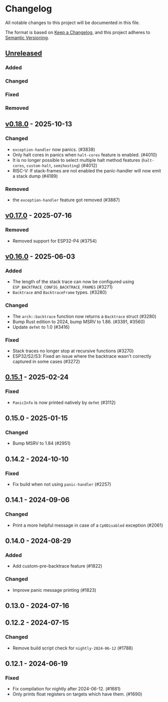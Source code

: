 # Changelog

All notable changes to this project will be documented in this file.

The format is based on [Keep a Changelog](https://keepachangelog.com/en/1.0.0/),
and this project adheres to [Semantic Versioning](https://semver.org/spec/v2.0.0.html).

## [Unreleased]

### Added


### Changed


### Fixed


### Removed


## [v0.18.0] - 2025-10-13

### Changed

- `exception-handler` now panics. (#3838)
- Only halt cores in panics when `halt-cores` feature is enabled. (#4010)
- It is no longer possible to select multiple halt method features (`halt-cores`, `custom-halt`, `semihosting`) (#4012)
- RISC-V: If stack-frames are not enabled the panic-handler will now emit a stack dump (#4189)

### Removed

- the `exception-handler` feature got removed (#3887)

## [v0.17.0] - 2025-07-16

### Removed

- Removed support for ESP32-P4 (#3754)

## [v0.16.0] - 2025-06-03

### Added

- The length of the stack trace can now be configured using `ESP_BACKTRACE_CONFIG_BACKTRACE_FRAMES` (#3271)
- `Backtrace` and `BacktraceFrame` types. (#3280)

### Changed

- The `arch::backtrace` function now returns a `Backtrace` struct (#3280)
- Bump Rust edition to 2024, bump MSRV to 1.86. (#3391, #3560)
- Update `defmt` to 1.0 (#3416)

### Fixed

- Stack traces no longer stop at recursive functions (#3270)
- ESP32/S2/S3: Fixed an issue where the backtrace wasn't correctly captured in some cases (#3272)

## [0.15.1] - 2025-02-24

### Fixed

- `PanicInfo` is now printed natively by `defmt` (#3112)

## 0.15.0 - 2025-01-15

### Changed

- Bump MSRV to 1.84 (#2951)

## 0.14.2 - 2024-10-10

### Fixed

- Fix build when not using `panic-handler` (#2257)

## 0.14.1 - 2024-09-06

### Changed

- Print a more helpful message in case of a `Cp0Disabled` exception (#2061)

## 0.14.0 - 2024-08-29

### Added

- Add custom-pre-backtrace feature (#1822)

### Changed

- Improve panic message printing (#1823)

## 0.13.0 - 2024-07-16

## 0.12.2 - 2024-07-15

### Changed

- Remove build script check for `nightly-2024-06-12` (#1788)

## 0.12.1 - 2024-06-19

### Fixed

- Fix compilation for nightly after 2024-06-12. (#1681)
- Only prints float registers on targets which have them. (#1690)

[0.15.1]: https://github.com/esp-rs/esp-hal/releases/tag/esp-backtrace-v0.15.1
[v0.16.0]: https://github.com/esp-rs/esp-hal/compare/esp-backtrace-v0.15.1...esp-backtrace-v0.16.0
[v0.17.0]: https://github.com/esp-rs/esp-hal/compare/esp-backtrace-v0.16.0...esp-backtrace-v0.17.0
[v0.18.0]: https://github.com/esp-rs/esp-hal/compare/esp-backtrace-v0.17.0...esp-backtrace-v0.18.0
[Unreleased]: https://github.com/esp-rs/esp-hal/compare/esp-backtrace-v0.18.0...HEAD
